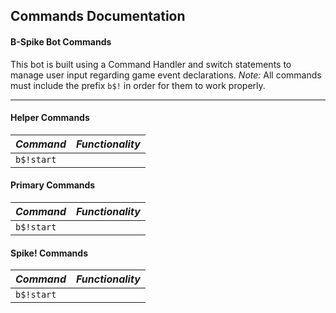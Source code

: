 ## Commands Documentation
#### B-Spike Bot Commands

This bot is built using a Command Handler and switch statements to manage user input regarding game event declarations. 
*Note:* All commands must include the prefix `b$!` in order for them to work properly. 
___
#### **Helper Commands**
| _Command_ | _Functionality_ |
| ----------- | ----------- |
| `b$!start` |  |
#### **Primary Commands**
| _Command_ | _Functionality_ |
| ----------- | ----------- |
| `b$!start` |  |
#### **Spike! Commands**
| _Command_ | _Functionality_ |
| ----------- | ----------- |
| `b$!start` |  |